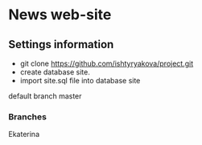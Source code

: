 # News web-site 

## Settings information
- git clone https://github.com/ishtyryakova/project.git
- create database site.
- import site.sql file into database site

default branch master

### Branches

Ekaterina

